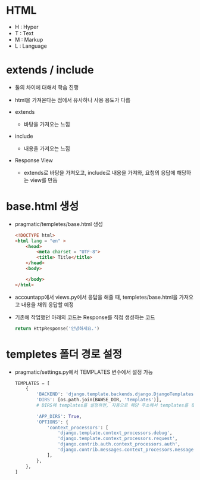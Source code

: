 # HTML

* H : Hyper
* T : Text
* M : Markup
* L : Language



# extends / include

* 둘의 차이에 대해서 학습 진행

* html을 가져온다는 점에서 유사하나 사용 용도가 다름

* extends
  * 바탕을 가져오는 느낌
* include
  * 내용을 가져오는 느낌

* Response View
  * extends로 바탕을 가져오고, include로 내용을 가져와, 요청의 응답에 해당하는 view를 만듬



# base.html 생성

* pragmatic/templetes/base.html 생성

  ```html
  <!DOCTYPE html>
  <html lang = "en" >
      <head>
          <meta charset = "UTF-8">
          <title> Title</title>
      </head>
      <body>
  
      </body>
  </html>
  ```

* accountapp에서 views.py에서 응답을 해줄 때, templetes/base.html을 가져오고 내용을 채워 응답할 예정

* 기존에 작업했던 아래의 코드는 Response를 직접 생성하는 코드

  ```python
  return HttpResponse('안녕하세요.')
  ```



# templetes 폴더 경로 설정

* pragmatic/settings.py에서 TEMPLATES 변수에서 설정 가능

  ```python
  TEMPLATES = [
      {
          'BACKEND': 'django.template.backends.django.DjangoTemplates',
          'DIRS': [os.path.join(BAWSE_DIR, 'templates')], 
          # DIRS에 templates를 설정하면, 자동으로 해당 주소에서 templates를 찾음
          
          'APP_DIRS': True,
          'OPTIONS': {
              'context_processors': [
                  'django.template.context_processors.debug',
                  'django.template.context_processors.request',
                  'django.contrib.auth.context_processors.auth',
                  'django.contrib.messages.context_processors.messages',
              ],
          },
      },
  ]
  ```

  